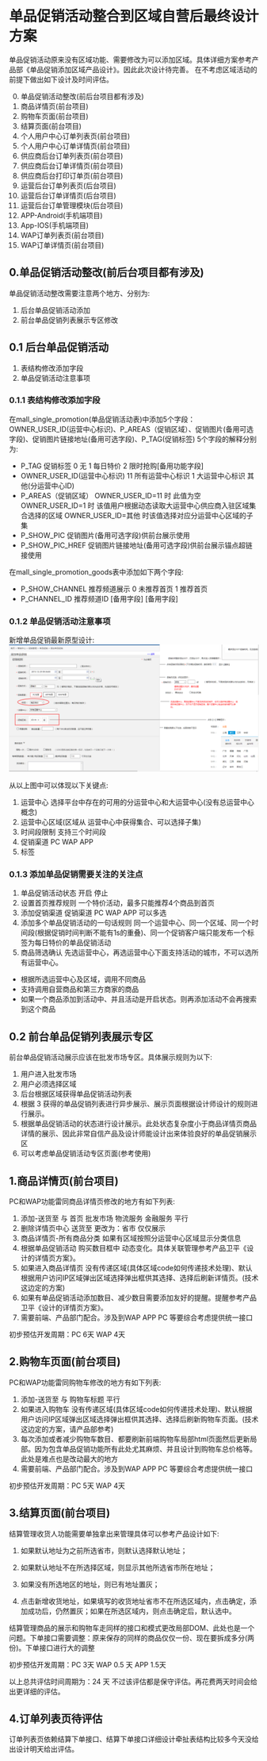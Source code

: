 # 单品促销活动整合到区域自营后最终设计方案
单品促销活动原来没有区域功能、需要修改为可以添加区域。具体详细方案参考产品部《单品促销添加区域产品设计》。因此此次设计待完善。
在不考虑区域活动的前提下做出如下设计及时间评估。

0. 单品促销活动整改(前后台项目都有涉及)
1. 商品详情页(前台项目)
2. 购物车页面(前台项目)
3. 结算页面(前台项目)
4. 个人用户中心订单列表页(前台项目)
5. 个人用户中心订单详情页(前台项目)
6. 供应商后台订单列表页(前台项目)
7. 供应商后台订单详情页(前台项目)
8. 供应商后台打印订单页(前台项目)
9. 运营后台订单列表页(后台项目)
10. 运营后台订单详情页(后台项目)
11. 运营后台订单管理模块(后台项目)
12. APP-Android(手机端项目)
13. App-IOS(手机端项目)
14. WAP订单列表页(前台项目)
15. WAP订单详情页(前台项目)

## 0.单品促销活动整改(前后台项目都有涉及)
单品促销活动整改需要注意两个地方、分别为:

1. 后台单品促销活动添加
2. 前台单品促销列表展示专区修改

## 0.1 后台单品促销活动

1. 表结构修改添加字段
2. 单品促销活动注意事项

### 0.1.1  表结构修改添加字段
在mall_single_promotion(单品促销活动表)中添加5个字段：OWNER_USER_ID(运营中心标识)、P_AREAS（促销区域）、促销图片(备用可选字段)、促销图片链接地址(备用可选字段)、P_TAG(促销标签)
5个字段的解释分别为:

- P_TAG	促销标签 0 无 1 每日特价 2 限时抢购[备用功能字段]
- OWNER_USER_ID(运营中心标识) 11 所有运营中心标识  1 大运营中心标识  其他(分运营中心ID)
- P_AREAS（促销区域） OWNER_USER_ID=11 时 此值为空   OWNER_USER_ID=1 时 该值用户根据动态读取大运营中心供应商入驻区域集合选择的区域 OWNER_USER_ID=其他 时该值选择对应分运营中心区域的子集
- P_SHOW_PIC 促销图片(备用可选字段)供前台展示使用
- P_SHOW_PIC_HREF 促销图片链接地址(备用可选字段)供前台展示锚点超链接使用

在mall_single_promotion_goods表中添加如下两个字段:

- P_SHOW_CHANNEL	推荐频道展示 0 未推荐首页 1 推荐首页
- P_CHANNEL_ID	推荐频道ID [备用字段]
[备用字段]
### 0.1.2  单品促销活动注意事项
新增单品促销最新原型设计:
![image](https://github.com/zhangyq1011/images-folder/blob/master/%E8%BF%90%E8%90%A5%E5%90%8E%E5%8F%B0%E5%8D%95%E5%93%81%E4%BF%83%E9%94%80.png)

从以上图中可以体现以下关键点:

1. 运营中心 选择平台中存在的可用的分运营中心和大运营中心(没有总运营中心概念)
2. 运营中心区域(区域从 运营中心中获得集合、可以选择子集)
3. 时间段限制 支持三个时间段
4. 促销渠道 PC WAP APP
5. 标签 

### 0.1.3 添加单品促销需要关注的关注点

1. 单品促销活动状态
   开启
   停止
2. 设置首页推荐规则
    一个特价活动，最多只能推荐4个商品到首页
3. 添加促销渠道
    促销渠道 PC WAP APP 可以多选
4. 添加多个单品促销活动的一句话规则
    同一个运营中心、同一个区域、同一个时间段(根据促销时间判断不能有1s的重叠)、同一个促销客户端只能发布一个标签为每日特价的单品促销活动
5. 商品筛选确认
    先选运营中心，再选运营中心下面支持活动的城市，不可以选所有运营中心。
 - 根据所选运营中心及区域，调用不同商品
 - 支持调用自营商品和第三方商家的商品
 - 如果一个商品添加到活动中、并且活动是开启状态。则再添加活动不会再搜索到这个商品
 

## 0.2 前台单品促销列表展示专区
前台单品促销活动展示应该在批发市场专区。具体展示规则为以下:

1. 用户进入批发市场
2. 用户必须选择区域
3. 后台根据区域获得单品促销活动列表
4. 根据 3 获得的单品促销列表进行异步展示、展示页面根据设计师设计的规则进行展示。
5. 根据单品促销活动的状态进行设计展示。此处状态复杂度小于商品详情页商品详情的展示、因此非常自信产品及设计师能设计出来体验良好的单品促销展示区
6. 可以考虑单品促销活动专区页面(参考使用)

## 1.商品详情页(前台项目)
PC和WAP功能雷同商品详情页修改的地方有如下列表:

1. 添加-送货至 与 首页   批发市场    物流服务  金融服务 平行
2. 删除详情页中心 送货至  更改为：省市 仅仅展示
3. 商品详情页-所有商品分类 如果有区域按照分运营中心区域显示分类信息
4. 根据单品促销活动 购买数目框中 动态变化。具体关联管理参考产品卫平《设计的详情页方案》。
5. 如果进入商品详情页 没有传递区域(具体区域code如何传递技术处理)、默认根据用户访问IP区域弹出区域选择弹出框供其选择、选择后刷新详情页。(技术这边定的方案)
6. 如果有单品促销活动添加数目、减少数目需要添加友好的提醒。提醒参考产品卫平《设计的详情页方案》。
7. 需要前端、产品部门配合。涉及到WAP APP   PC 等要综合考虑提供统一接口

初步预估开发周期：PC 6天   WAP 4天


## 2.购物车页面(前台项目)
PC和WAP功能雷同购物车修改的地方有如下列表:

1. 添加-送货至 与  购物车标题 平行
2. 如果进入购物车 没有传递区域(具体区域code如何传递技术处理)、默认根据用户访问IP区域弹出区域选择弹出框供其选择、选择后刷新购物车页面。(技术这边定的方案，请产品部参考)
3. 每次添加或者减少购物车数目、都要刷新前端购物车局部html页面然后更新局部。因为包含单品促销功能所有此处尤其麻烦、并且设计到购物车总价格等。此处是难点也是改动最大的地方
4. 需要前端、产品部门配合。涉及到WAP APP   PC 等要综合考虑提供统一接口

初步预估开发周期：PC 5天   WAP 4天


## 3.结算页面(前台项目)
结算管理收货人功能需要单独拿出来管理具体可以参考产品设计如下:

1. 如果默认地址为之前所选省市，则默认选择默认地址；

2. 如果默认地址不在所选择区域，则显示其他所选省市所在地址；

3. 如果没有所选地区的地址，则已有地址置灰；

4. 点击新增收货地址，如果填写的收货地址省市不在所选区域内，点击确定，添加成功后，仍然置灰；如果在所选区域内，则点击确定后，默认选中。

结算管理商品的展示和购物车走同样的接口和模式更改局部DOM、此处也是一个问题。下单接口需要调整：原来保存的同样的商品仅仅一份、现在要拆成多分(两份)。下单接口进行大的调整

初步预估开发周期：PC 3天   WAP 0.5 天   APP 1.5天


以上总共评估时间周期为：24 天  不过该评估都是保守评估。再花费两天时间会给出更详细的评估。

## 4.订单列表页待评估
订单列表页依赖结算下单接口、结算下单接口详细设计牵扯表结构比较多今天没给出设计明天给出评估。




